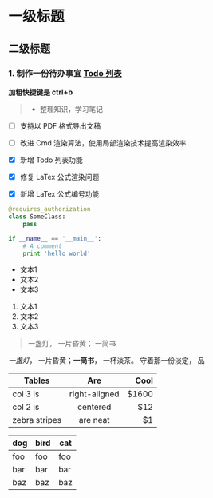 # 一级标题
## 二级标题
### 1. 制作一份待办事宜 [Todo 列表](https://www.zybuluo.com/mdeditor?url=https://www.zybuluo.com/static/editor/md-help.markdown#13-待办事宜-todo-列表)
**加粗快捷键是 ctrl+b**
> * 整理知识，学习笔记

- [ ] 支持以 PDF 格式导出文稿
- [ ] 改进 Cmd 渲染算法，使用局部渲染技术提高渲染效率
- [x] 新增 Todo 列表功能
- [x] 修复 LaTex 公式渲染问题
- [x] 新增 LaTex 公式编号功能


```python
@requires_authorization
class SomeClass:
    pass

if __name__ == '__main__':
    # A comment
    print 'hello world'
```


- 文本1
- 文本2
- 文本3

1. 文本1
2. 文本2
3. 文本3

> 一盏灯， 一片昏黄； 一简书

 *一盏灯*， 一片昏黄；**一简书**， 一杯淡茶。 守着那一份淡定， 品

 | Tables        | Are           | Cool  |
| ------------- |:-------------:| -----:|
| col 3 is      | right-aligned | $1600 |
| col 2 is      | centered      |   $12 |
| zebra stripes | are neat      |    $1 |

dog | bird | cat
----|------|----
foo | foo  | foo
bar | bar  | bar
baz | baz  | baz